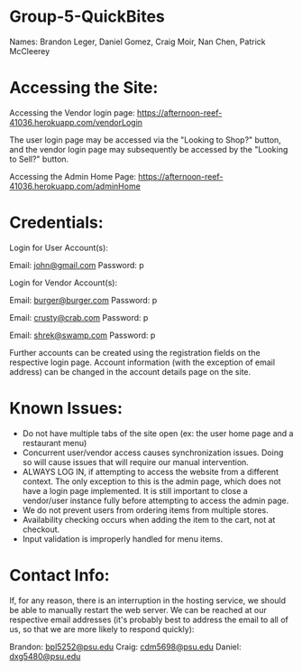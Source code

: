 # Group-5-QuickBites
Names: Brandon Leger, Daniel Gomez, Craig Moir, Nan Chen, Patrick McCleerey

# Accessing the Site:
Accessing the Vendor login page:
<https://afternoon-reef-41036.herokuapp.com/vendorLogin>

The user login page may be accessed via the "Looking to Shop?" button, and the vendor login page may subsequently be accessed by the "Looking to Sell?" button.

Accessing the Admin Home Page:
<https://afternoon-reef-41036.herokuapp.com/adminHome>

# Credentials:
Login for User Account(s):

Email: john@gmail.com
Password: p

Login for Vendor Account(s):

Email: burger@burger.com
Password: p

Email: crusty@crab.com
Password: p

Email: shrek@swamp.com
Password: p

Further accounts can be created using the registration fields on the respective login page. Account information (with the exception of email address) can be changed in the account details page on the site.

# Known Issues:

* Do not have multiple tabs of the site open (ex: the user home page and a restaurant menu)
* Concurrent user/vendor access causes synchronization issues. Doing so will cause issues that will require our manual intervention.
* ALWAYS LOG IN, if attempting to access the website from a different context. The only exception to this is the admin page, which does not have a login page implemented. It is still important to close a vendor/user instance fully before attempting to access the admin page.
* We do not prevent users from ordering items from multiple stores.
* Availability checking occurs when adding the item to the cart, not at checkout.
* Input validation is improperly handled for menu items.

# Contact Info:
If, for any reason, there is an interruption in the hosting service, we should be able to manually restart the web server. 
We can be reached at our respective email addresses (it's probably best to address the email to all of us, so that we are more likely to respond quickly):

Brandon: bpl5252@psu.edu
Craig: cdm5698@psu.edu
Daniel: dxg5480@psu.edu

